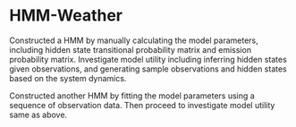 # HMM-Weather

<p>Constructed a HMM by manually calculating the model parameters, including hidden state transitional probability matrix and emission probability matrix. Investigate model utility including inferring hidden states given observations, and generating sample observations and hidden states based on the system dynamics.</p>
<p>Constructed another HMM by fitting the model parameters using a sequence of observation data. Then proceed to investigate model utility same as above.</p>
